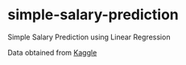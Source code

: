 # simple-salary-prediction
Simple Salary Prediction using Linear Regression

Data obtained from <a target="_blank" href="https://www.kaggle.com/rohankayan/years-of-experience-and-salary-dataset">Kaggle</a>

